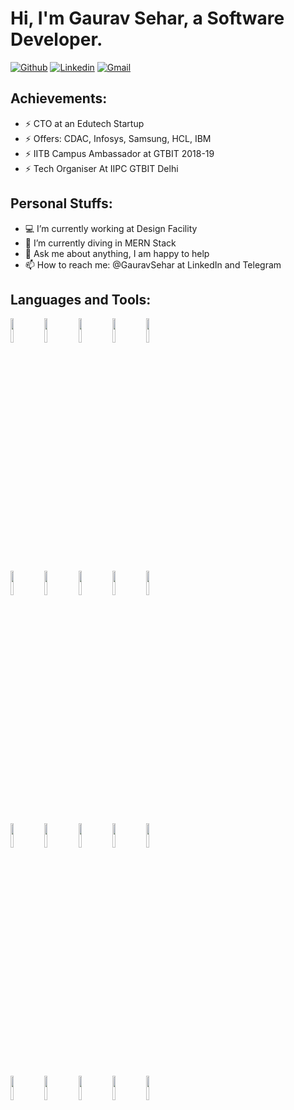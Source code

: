 <!--**gauravsehar/gauravsehar** is a ✨ _special_ ✨ repository because its `README.md` (this file) appears on your GitHub profile.-->

<!-- Your title -->
# Hi, I'm Gaurav Sehar, a Software Developer.

<!-- Badges
You can use the website to generate badges: https://shields.io/
-->

[![Github](https://img.shields.io/badge/-Github-000?style=flat&logo=Github&logoColor=white)](https://github.com/gauravsehar/)
[![Linkedin](https://img.shields.io/badge/-LinkedIn-blue?style=flat&logo=Linkedin&logoColor=white)](https://www.linkedin.com/in/gauravsehar/)
[![Gmail](https://img.shields.io/badge/-Gmail-c14438?style=flat&logo=Gmail&logoColor=white)](mailto:sehargaurav@gmail.com)

<!-- Talking about me -->
## Achievements:

<!-- Any image aligned to the right. Beware the width
<img width="55%" align="right" alt="Github" src="https://github.com/XXXX/blob/master/circle-cropped.png" />-->

- ⚡️ CTO at an Edutech Startup
- ⚡️ Offers: CDAC, Infosys, Samsung, HCL, IBM
- ⚡️ IITB Campus Ambassador at GTBIT 2018-19
- ⚡️ Tech Organiser At IIPC GTBIT Delhi




<!-- Talking about you -->
## Personal Stuffs:

<!-- Any image aligned to the right. Beware the width
<img width="55%" align="right" alt="Github" src="https://github.com/XXXX/blob/master/circle-cropped.png" />-->

- 💻 I’m currently working at Design Facility
- 🌱 I’m currently diving in MERN Stack
- 💬 Ask me about anything, I am happy to help
- 📫 How to reach me: @GauravSehar at LinkedIn and Telegram

## Languages and Tools: 
  <!-- Your languages and tools. Be careful with the alignment. 
  You can use this sites to get logos: https://www.vectorlogo.zone or https://simpleicons.org/
  -->
  <code><img width="10%" src="https://www.vectorlogo.zone/logos/javascript/javascript-ar21.svg"></code>
  <code><img width="10%" src="https://www.vectorlogo.zone/logos/nodejs/nodejs-ar21.svg"></code>
  <code><img width="10%" src="https://www.vectorlogo.zone/logos/reactjs/reactjs-ar21.svg"></code>
  <code><img width="10%" src="https://www.vectorlogo.zone/logos/expressjs/expressjs-ar21.svg"></code>
  <code><img width="10%" src="https://www.vectorlogo.zone/logos/mongodb/mongodb-ar21.svg"></code>
  <br />
  
  <code><img width="10%" src="https://www.vectorlogo.zone/logos/java/java-ar21.svg"></code>
  <code><img width="10%" src="https://www.vectorlogo.zone/logos/android/android-ar21.svg"></code>
  <code><img width="10%" src="https://www.vectorlogo.zone/logos/json/json-ar21.svg"></code>
  <code><img width="10%" src="https://www.vectorlogo.zone/logos/firebase/firebase-ar21.svg"></code>
  <code><img width="10%" src="https://www.vectorlogo.zone/logos/gnu_bash/gnu_bash-ar21.svg"></code>
  <br />  
  
  <code><img width="10%" src="https://www.vectorlogo.zone/logos/curl_haxx/curl_haxx-ar21.svg"></code>
  <code><img width="10%" src="https://www.vectorlogo.zone/logos/mysql/mysql-ar21.svg"></code>
  <code><img width="10%" src="https://www.vectorlogo.zone/logos/git-scm/git-scm-ar21.svg"></code>
  <code><img width="10%" src="https://www.vectorlogo.zone/logos/python/python-ar21.svg"></code>
  <code><img width="10%" src="https://www.vectorlogo.zone/logos/arduino/arduino-ar21.svg"></code>
  <br />  
  
  <code><img width="10%" src="https://www.vectorlogo.zone/logos/raspberrypi/raspberrypi-ar21.svg"></code>
  <code><img width="10%" src="https://www.vectorlogo.zone/logos/docker/docker-ar21.svg"></code>
  <code><img width="10%" src="https://www.vectorlogo.zone/logos/cisco/cisco-ar21.svg"></code>
  <code><img width="10%" src="https://www.vectorlogo.zone/logos/firefox/firefox-ar21.svg"></code>
  <code><img width="10%" src="https://www.vectorlogo.zone/logos/ubuntu/ubuntu-ar21.svg"></code>
  <br />  
  
</p>
<!-- This readme was created by GAURAV SEHAR - https://github.com/gauravsehar -->
